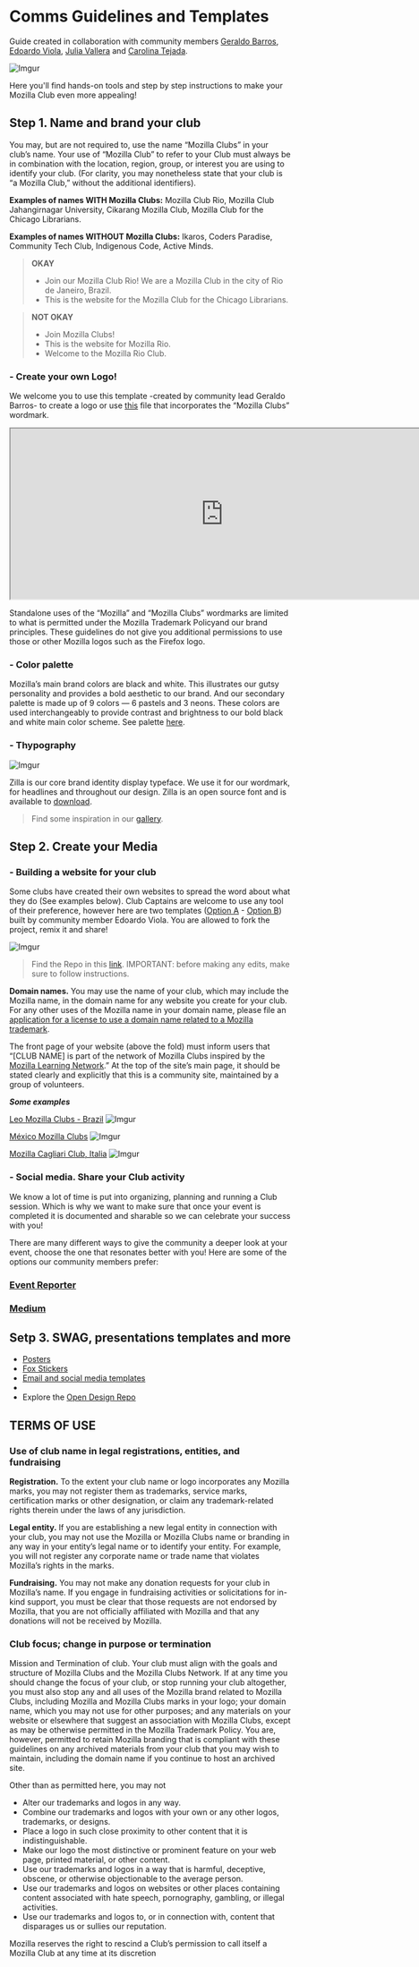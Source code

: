 # Comms Guidelines and Templates 
Guide created in collaboration with community members [Geraldo Barros](https://twitter.com/geraldobarros_), [Edoardo Viola](https://twitter.com/edovio), [Julia Vallera](https://twitter.com/colorwheelz) and [Carolina Tejada](https://twitter.com/cctalvarez).

![Imgur](http://i.imgur.com/FNknSE7.png)

Here you'll find hands-on tools and step by step instructions to make your Mozilla Club even more appealing!

## Step 1. Name and brand your club

You may, but are not required to, use the name “Mozilla Clubs” in your club’s name. Your use of “Mozilla Club” to refer to your Club must always be in combination with the location, region, group, or interest you are using to identify your club. (For clarity, you may nonetheless state that your club is “a Mozilla Club,” without the additional identifiers).

**Examples of names WITH Mozilla Clubs:** Mozilla Club Rio, Mozilla Club Jahangirnagar University, Cikarang Mozilla Club, Mozilla Club for the Chicago Librarians.
 
**Examples of names WITHOUT Mozilla Clubs:** Ikaros, Coders Paradise, Community Tech Club, Indigenous Code, Active Minds.

>**OKAY**
>- Join our Mozilla Club Rio! We are a Mozilla Club in the city of Rio de Janeiro, Brazil.
>- This is the website for the Mozilla Club for the Chicago Librarians.
 
>**NOT OKAY**
>- Join Mozilla Clubs!
>- This is the website for Mozilla Rio.
>- Welcome to the Mozilla Rio Club.

### - Create your own Logo!

We welcome you to use this template -created by community lead Geraldo Barros- to create a logo or use [this](hhttps://github.com/mozilla/mozillaclubs/blob/master/designresources/Mozilla%20Clubs%20Logo/logo_particular_club.svg) file that incorporates the “Mozilla Clubs” wordmark.  

<iframe width="760" height="305" src="https://thimbleprojects.org/carotejada/272301/"></iframe>

Standalone uses of the “Mozilla” and “Mozilla Clubs” wordmarks are limited to what is permitted under the Mozilla Trademark Policyand our brand principles. These guidelines do not give you additional permissions to use those or other Mozilla logos such as the Firefox logo.

### - Color palette

Mozilla’s main brand colors are black and white. This illustrates our gutsy personality and provides a bold aesthetic to our brand. And our secondary palette is made up of 9 colors — 6 pastels and 3 neons. These colors are used interchangeably to provide contrast and brightness to our bold black and white main color scheme. See palette [here](https://mozilla.ninja/visualelements/).

### - Thypography
![Imgur](http://i.imgur.com/qS6Sxlo.png)

Zilla is our core brand identity display typeface. We use it for our wordmark, for headlines and throughout our design. Zilla is an open source font and is available to [download](https://github.com/mozilla/zilla-slab/tree/master/OTF_release%20files).

>Find some inspiration in our [gallery](https://mozilla.ninja/gallery/).

## Step 2. Create your Media


### - Building a website for your club

Some clubs have created their own websites to spread the word about what they do (See examples below). Club Captains are welcome to use any tool of their preference, however here are two templates ([Option A](https://edovio.github.io/WebsiteMozillaClub/) - [Option B](https://edovio.github.io/WebsiteMozillaClubB/)) built by community member Edoardo Viola. You are allowed to fork the project, remix it and share!

![Imgur](http://i.imgur.com/oSweIOv.png)

> Find the Repo in this [link](https://github.com/mozilla/mozillaclubs/tree/master/designresources/website_templates_mozilla_clubs). IMPORTANT: before making any edits, make sure to follow instructions.

**Domain names.** You may use the name of your club, which may include the Mozilla name, in the domain name for any website you create for your club. For any other uses of the Mozilla name in your domain name, please file an [application for a license to use a domain name related to a Mozilla trademark](http://static.mozilla.com/foundation/documents/domain-name-license.pdf).
 
The front page of your website (above the fold) must inform users that “[CLUB NAME] is part of the network of Mozilla Clubs inspired by the [Mozilla Learning Network](https://learning.mozilla.org/en-US/).” At the top of the site’s main page, it should be stated clearly and explicitly that this is a community site, maintained by a group of volunteers.

***Some examples***

[Leo Mozilla Clubs - Brazil](https://leaomozillaclubs.com/)
![Imgur](http://i.imgur.com/Q57GiQT.png)

[México Mozilla Clubs](http://www.mexicomozillaclub.com/)
![Imgur](http://i.imgur.com/ZiTFuuA.png)

[Mozilla Cagliari Club, Italia](http://mozillacagliariclub.edovio.com/)
![Imgur](http://i.imgur.com/KXiWv5S.png)

### - Social media. Share your Club activity

We know a lot of time is put into organizing, planning and running a Club session. Which is why we want to make sure that once your event is completed it is documented and sharable so we can celebrate your success with you!

There are many different ways to give the community a deeper look at your event, choose the one that resonates better with you! Here are some of the options our community members prefer: 

### [Event Reporter](http://mozilla.github.io/clubs-events/)
### [Medium](https://medium.com/read-write-participate)

## Setp 3. SWAG, presentations templates and more

- [Posters](https://github.com/mozilla/mozillaclubs/tree/master/designresources/Mozilla_Posters) 
- [Fox Stickers](https://github.com/mozilla/mozillaclubs/tree/master/designresources/fox_stickers)
- [Email and social media templates](https://docs.google.com/document/d/11262KhL_HbrPzaq3H77oV8897AET4TiNM4dMQf2XE9g/edit?usp=sharing)
- 
- Explore the [Open Design Repo](https://github.com/mozilla/OpenDesign)

## TERMS OF USE

### Use of club name in legal registrations, entities, and fundraising

**Registration.** To the extent your club name or logo incorporates any Mozilla marks, you may not register them as trademarks, service marks, certification marks or other designation, or claim any trademark-related rights therein under the laws of any jurisdiction.
 
**Legal entity.** If you are establishing a new legal entity in connection with your club, you may not use the Mozilla or Mozilla Clubs name or branding in any way in your entity’s legal name or to identify your entity. For example, you will not register any corporate name or trade name that violates Mozilla’s rights in the marks.
 
**Fundraising.** You may not make any donation requests for your club in Mozilla’s name. If you engage in fundraising activities or solicitations for in-kind support, you must be clear that those requests are not endorsed by Mozilla, that you are not officially affiliated with Mozilla and that any donations will not be received by Mozilla.

### Club focus; change in purpose or termination

Mission and Termination of club. Your club must align with the goals and structure of Mozilla Clubs and the Mozilla Clubs Network. If at any time you should change the focus of your club, or stop running your club altogether, you must also stop any and all uses of the Mozilla brand related to Mozilla Clubs, including Mozilla and Mozilla Clubs marks in your logo; your domain name, which you may not use for other purposes; and any materials on your website or elsewhere that suggest an association with Mozilla Clubs, except as may be otherwise permitted in the Mozilla Trademark Policy. You are, however, permitted to retain Mozilla branding that is compliant with these guidelines on any archived materials from your club that you may wish to maintain, including the domain name if you continue to host an archived site.
 
Other than as permitted here, you may not
 
* Alter our trademarks and logos in any way.
* Combine our trademarks and logos with your own or any other logos, trademarks, or designs.
* Place a logo in such close proximity to other content that it is indistinguishable.
* Make our logo the most distinctive or prominent feature on your web page, printed material, or other content.
* Use our trademarks and logos in a way that is harmful, deceptive, obscene, or otherwise objectionable to the average person.
* Use our trademarks and logos on websites or other places containing content associated with hate speech, pornography, gambling, or illegal activities.
* Use our trademarks and logos to, or in connection with, content that disparages us or sullies our reputation.
 
Mozilla reserves the right to rescind a Club’s permission to call itself a Mozilla Club at any time at its discretion
 
 
 
 
 

